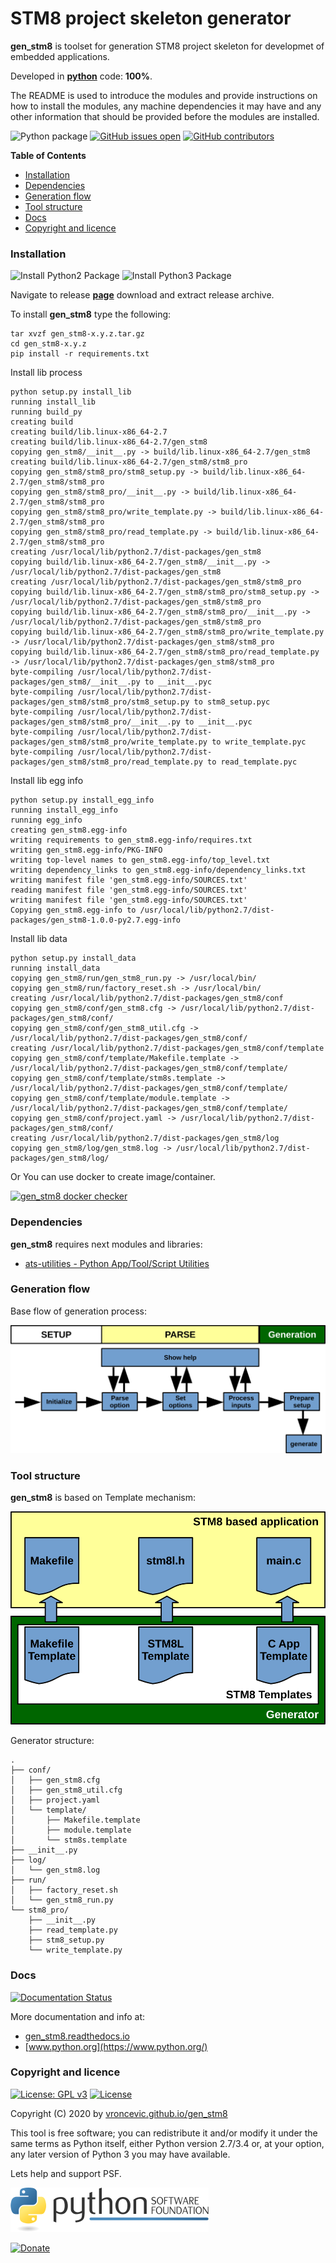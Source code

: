# STM8 project skeleton generator

**gen_stm8** is toolset for generation STM8 project skeleton for
developmet of embedded applications.

Developed in **[python](https://www.python.org/)** code: **100%**.

The README is used to introduce the modules and provide instructions on
how to install the modules, any machine dependencies it may have and any
other information that should be provided before the modules are installed.

![Python package](https://github.com/vroncevic/gen_stm8/workflows/Python%20package%20gen_stm8/badge.svg?branch=master) [![GitHub issues open](https://img.shields.io/github/issues/vroncevic/gen_stm8.svg)](https://github.com/vroncevic/gen_stm8/issues) [![GitHub contributors](https://img.shields.io/github/contributors/vroncevic/gen_stm8.svg)](https://github.com/vroncevic/gen_stm8/graphs/contributors)

<!-- START doctoc generated TOC please keep comment here to allow auto update -->
<!-- DON'T EDIT THIS SECTION, INSTEAD RE-RUN doctoc TO UPDATE -->
**Table of Contents**

- [Installation](#installation)
- [Dependencies](#dependencies)
- [Generation flow](#generation-flow)
- [Tool structure](#tool-structure)
- [Docs](#docs)
- [Copyright and licence](#copyright-and-licence)

<!-- END doctoc generated TOC please keep comment here to allow auto update -->

### Installation

![Install Python2 Package](https://github.com/vroncevic/gen_stm8/workflows/Install%20Python2%20Package%20gen_stm8/badge.svg?branch=master) ![Install Python3 Package](https://github.com/vroncevic/gen_stm8/workflows/Install%20Python3%20Package%20gen_stm8/badge.svg?branch=master)

Navigate to release **[page](https://github.com/vroncevic/gen_stm8/releases/)** download and extract release archive.

To install **gen_stm8** type the following:

```
tar xvzf gen_stm8-x.y.z.tar.gz
cd gen_stm8-x.y.z
pip install -r requirements.txt
```

Install lib process
```
python setup.py install_lib
running install_lib
running build_py
creating build
creating build/lib.linux-x86_64-2.7
creating build/lib.linux-x86_64-2.7/gen_stm8
copying gen_stm8/__init__.py -> build/lib.linux-x86_64-2.7/gen_stm8
creating build/lib.linux-x86_64-2.7/gen_stm8/stm8_pro
copying gen_stm8/stm8_pro/stm8_setup.py -> build/lib.linux-x86_64-2.7/gen_stm8/stm8_pro
copying gen_stm8/stm8_pro/__init__.py -> build/lib.linux-x86_64-2.7/gen_stm8/stm8_pro
copying gen_stm8/stm8_pro/write_template.py -> build/lib.linux-x86_64-2.7/gen_stm8/stm8_pro
copying gen_stm8/stm8_pro/read_template.py -> build/lib.linux-x86_64-2.7/gen_stm8/stm8_pro
creating /usr/local/lib/python2.7/dist-packages/gen_stm8
copying build/lib.linux-x86_64-2.7/gen_stm8/__init__.py -> /usr/local/lib/python2.7/dist-packages/gen_stm8
creating /usr/local/lib/python2.7/dist-packages/gen_stm8/stm8_pro
copying build/lib.linux-x86_64-2.7/gen_stm8/stm8_pro/stm8_setup.py -> /usr/local/lib/python2.7/dist-packages/gen_stm8/stm8_pro
copying build/lib.linux-x86_64-2.7/gen_stm8/stm8_pro/__init__.py -> /usr/local/lib/python2.7/dist-packages/gen_stm8/stm8_pro
copying build/lib.linux-x86_64-2.7/gen_stm8/stm8_pro/write_template.py -> /usr/local/lib/python2.7/dist-packages/gen_stm8/stm8_pro
copying build/lib.linux-x86_64-2.7/gen_stm8/stm8_pro/read_template.py -> /usr/local/lib/python2.7/dist-packages/gen_stm8/stm8_pro
byte-compiling /usr/local/lib/python2.7/dist-packages/gen_stm8/__init__.py to __init__.pyc
byte-compiling /usr/local/lib/python2.7/dist-packages/gen_stm8/stm8_pro/stm8_setup.py to stm8_setup.pyc
byte-compiling /usr/local/lib/python2.7/dist-packages/gen_stm8/stm8_pro/__init__.py to __init__.pyc
byte-compiling /usr/local/lib/python2.7/dist-packages/gen_stm8/stm8_pro/write_template.py to write_template.pyc
byte-compiling /usr/local/lib/python2.7/dist-packages/gen_stm8/stm8_pro/read_template.py to read_template.pyc
```

Install lib egg info
```
python setup.py install_egg_info
running install_egg_info
running egg_info
creating gen_stm8.egg-info
writing requirements to gen_stm8.egg-info/requires.txt
writing gen_stm8.egg-info/PKG-INFO
writing top-level names to gen_stm8.egg-info/top_level.txt
writing dependency_links to gen_stm8.egg-info/dependency_links.txt
writing manifest file 'gen_stm8.egg-info/SOURCES.txt'
reading manifest file 'gen_stm8.egg-info/SOURCES.txt'
writing manifest file 'gen_stm8.egg-info/SOURCES.txt'
Copying gen_stm8.egg-info to /usr/local/lib/python2.7/dist-packages/gen_stm8-1.0.0-py2.7.egg-info
```

Install lib data
```
python setup.py install_data
running install_data
copying gen_stm8/run/gen_stm8_run.py -> /usr/local/bin/
copying gen_stm8/run/factory_reset.sh -> /usr/local/bin/
creating /usr/local/lib/python2.7/dist-packages/gen_stm8/conf
copying gen_stm8/conf/gen_stm8.cfg -> /usr/local/lib/python2.7/dist-packages/gen_stm8/conf/
copying gen_stm8/conf/gen_stm8_util.cfg -> /usr/local/lib/python2.7/dist-packages/gen_stm8/conf/
creating /usr/local/lib/python2.7/dist-packages/gen_stm8/conf/template
copying gen_stm8/conf/template/Makefile.template -> /usr/local/lib/python2.7/dist-packages/gen_stm8/conf/template/
copying gen_stm8/conf/template/stm8s.template -> /usr/local/lib/python2.7/dist-packages/gen_stm8/conf/template/
copying gen_stm8/conf/template/module.template -> /usr/local/lib/python2.7/dist-packages/gen_stm8/conf/template/
copying gen_stm8/conf/project.yaml -> /usr/local/lib/python2.7/dist-packages/gen_stm8/conf/
creating /usr/local/lib/python2.7/dist-packages/gen_stm8/log
copying gen_stm8/log/gen_stm8.log -> /usr/local/lib/python2.7/dist-packages/gen_stm8/log/
```

Or You can use docker to create image/container.

[![gen_stm8 docker checker](https://github.com/vroncevic/gen_stm8/workflows/gen_stm8%20docker%20checker/badge.svg)](https://github.com/vroncevic/gen_stm8/actions?query=workflow%3A%22gen_stm8+docker+checker%22)

### Dependencies

**gen_stm8** requires next modules and libraries:

* [ats-utilities - Python App/Tool/Script Utilities](https://vroncevic.github.io/ats_utilities)

### Generation flow

Base flow of generation process:

![alt tag](https://raw.githubusercontent.com/vroncevic/gen_stm8/dev/docs/gen_stm8_flow.png)

### Tool structure

**gen_stm8** is based on Template mechanism:

![alt tag](https://raw.githubusercontent.com/vroncevic/gen_stm8/dev/docs/gen_stm8.png)

Generator structure:

```
.
├── conf/
│   ├── gen_stm8.cfg
│   ├── gen_stm8_util.cfg
│   ├── project.yaml
│   └── template/
│       ├── Makefile.template
│       ├── module.template
│       └── stm8s.template
├── __init__.py
├── log/
│   └── gen_stm8.log
├── run/
│   ├── factory_reset.sh
│   └── gen_stm8_run.py
└── stm8_pro/
    ├── __init__.py
    ├── read_template.py
    ├── stm8_setup.py
    └── write_template.py
```

### Docs

[![Documentation Status](https://readthedocs.org/projects/gen_stm8/badge/?version=latest)](https://gen_stm8.readthedocs.io/projects/gen_stm8/en/latest/?badge=latest)

More documentation and info at:
* [gen_stm8.readthedocs.io](https://gen_stm8.readthedocs.io/en/latest/)
* [www.python.org](https://www.python.org/)

### Copyright and licence

[![License: GPL v3](https://img.shields.io/badge/License-GPLv3-blue.svg)](https://www.gnu.org/licenses/gpl-3.0) [![License](https://img.shields.io/badge/License-Apache%202.0-blue.svg)](https://opensource.org/licenses/Apache-2.0)

Copyright (C) 2020 by [vroncevic.github.io/gen_stm8](https://vroncevic.github.io/gen_stm8/)

This tool is free software; you can redistribute it and/or modify
it under the same terms as Python itself, either Python version 2.7/3.4 or,
at your option, any later version of Python 3 you may have available.

Lets help and support PSF.

[![Python Software Foundation](https://raw.githubusercontent.com/vroncevic/gen_stm8/dev/docs/psf-logo-alpha.png)](https://www.python.org/psf/)

[![Donate](https://www.paypalobjects.com/en_US/i/btn/btn_donateCC_LG.gif)](https://psfmember.org/index.php?q=civicrm/contribute/transact&reset=1&id=2)
